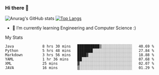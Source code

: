 ### Hi there 👋

![Anurag's GitHub stats](https://github-readme-stats.vercel.app/api?username=MatteoIorio11&show_icons=true&theme=dark) 
[![Top Langs](https://github-readme-stats.vercel.app/api/top-langs/?username=MatteoIorio11&theme=dark)](https://github.com/MatteoIorio11/github-readme-stats)

- 🌱 I’m currently learning Engineering and Computer Science :)

<!--
**MatteoIorio11/MatteoIorio11** is a ✨ _special_ ✨ repository because its `README.md` (this file) appears on your GitHub profile.

Here are some ideas to get you started:

- 🔭 I’m currently working on ...
- 🌱 I’m currently learning ...
- 👯 I’m looking to collaborate on ...
- 🤔 I’m looking for help with ...
- 💬 Ask me about ...
- 📫 How to reach me: ...
- 😄 Pronouns: ...
- ⚡ Fun fact: ...
-->
My Stats
<!--START_SECTION:waka-->

```text
Java             8 hrs 30 mins   ██████████▒░░░░░░░░░░░░░░   40.69 %
Python           5 hrs 48 mins   ███████░░░░░░░░░░░░░░░░░░   27.84 %
Markdown         3 hrs 56 mins   ████▓░░░░░░░░░░░░░░░░░░░░   18.88 %
YAML             1 hr 36 mins    ██░░░░░░░░░░░░░░░░░░░░░░░   07.68 %
XML              25 mins         ▓░░░░░░░░░░░░░░░░░░░░░░░░   02.07 %
JAVA             16 mins         ▒░░░░░░░░░░░░░░░░░░░░░░░░   01.29 %
```

<!--END_SECTION:waka-->
